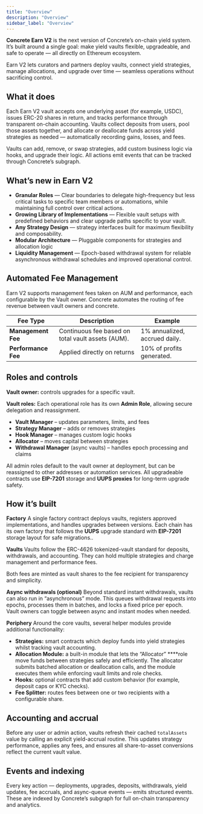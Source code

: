 ```yaml
---
title: "Overview"
description: "Overview"
sidebar_label: "Overview"
---
```


**Concrete Earn V2** is the next version of Concrete’s on-chain yield system. It’s built around a single goal: make yield vaults flexible, upgradeable, and safe to operate — all directly on Ethereum ecosystem.

Earn V2 lets curators and partners deploy vaults, connect yield strategies, manage allocations, and upgrade over time — seamless operations without sacrificing control.

## What it does

Each Earn V2 vault accepts one underlying asset (for example, USDC), issues ERC-20 shares in return, and tracks performance through transparent on-chain accounting.
Vaults collect deposits from users, pool those assets together, and allocate or deallocate funds across yield strategies as needed — automatically recording gains, losses, and fees.

Vaults can add, remove, or swap strategies, add custom business logic via hooks, and upgrade their logic. All actions emit events that can be tracked through Concrete’s subgraph.

## What’s new in Earn V2

- **Granular Roles** — Clear boundaries to delegate high-frequency but less critical tasks to specific team members or automations, while maintaining full control over critical actions.
- **Growing Library of Implementations** — Flexible vault setups with predefined behaviors and clear upgrade paths specific to your vault.
- **Any Strategy Design** — strategy interfaces built for maximum flexibility and composability.
- **Modular Architecture** — Pluggable components for strategies and allocation logic
- **Liquidity Management** — Epoch-based withdrawal system for reliable asynchronous withdrawal schedules and improved operational control.

## Automated Fee Management

Earn V2 supports management fees taken on AUM and performance, each configurable by the Vault owner. Concrete automates the routing of fee revenue between vault owners and concrete.

| Fee Type | Description | Example |
| --- | --- | --- |
| **Management Fee** | Continuous fee based on total vault assets (AUM). | 1% annualized, accrued daily. |
| **Performance Fee** | Applied directly on returns | 10% of profits generated. |

## Roles and controls

**Vault owner:** controls upgrades for a specific vault.

**Vault roles:** Each operational role has its own **Admin Role**, allowing secure delegation and reassignment.

- **Vault Manager** – updates parameters, limits, and fees
- **Strategy Manager** – adds or removes strategies
- **Hook Manager** – manages custom logic hooks
- **Allocator** – moves capital between strategies
- **Withdrawal Manager** (async vaults) – handles epoch processing and claims

All admin roles default to the vault owner at deployment, but can be reassigned to other addresses or automation services. All upgradeable contracts use **EIP-7201** storage and **UUPS proxies** for long-term upgrade safety.

## How it’s built

**Factory**
A single factory contract deploys vaults, registers approved implementations, and handles upgrades between versions.
Each chain has its own factory that follows the **UUPS** upgrade standard with **EIP-7201** storage layout for safe migrations..

**Vaults**
Vaults follow the ERC-4626 tokenized-vault standard for deposits, withdrawals, and accounting. They can hold multiple strategies and charge management and performance fees.

Both fees are minted as vault shares to the fee recipient for transparency and simplicity.

**Async withdrawals (optional)**
Beyond standard instant withdrawals, vaults can also run in “asynchronous” mode.
This queues withdrawal requests into epochs, processes them in batches, and locks a fixed price per epoch.
Vault owners can toggle between async and instant modes when needed.

**Periphery**
Around the core vaults, several helper modules provide additional functionality:

- **Strategies:** smart contracts which deploy funds into yield strategies whilst tracking vault accounting.
- **Allocation Module:** a built-in module that lets the “Allocator” ****role move funds between strategies safely and efficiently. The allocator submits batched allocation or deallocation calls, and the module executes them while enforcing vault limits and role checks.
- **Hooks:** optional contracts that add custom behavior (for example, deposit caps or KYC checks).
- **Fee Splitter:** routes fees between one or two recipients with a configurable share.

## Accounting and accrual

Before any user or admin action, vaults refresh their cached `totalAssets` value by calling an explicit yield-accrual routine.
This updates strategy performance, applies any fees, and ensures all share-to-asset conversions reflect the current vault value.

## Events and indexing

Every key action — deployments, upgrades, deposits, withdrawals, yield updates, fee accruals, and async-queue events — emits structured events.
These are indexed by Concrete’s subgraph for full on-chain transparency and analytics.
